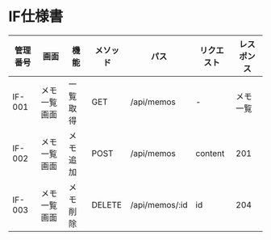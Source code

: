 # IF仕様書

| 管理番号 | 画面 | 機能 | メソッド | パス | リクエスト | レスポンス |
|----------|------|------|----------|------|------------|------------|
| IF-001 | メモ一覧画面 | 一覧取得 | GET | /api/memos | - | メモ一覧 |
| IF-002 | メモ一覧画面 | メモ追加 | POST | /api/memos | content | 201 |
| IF-003 | メモ一覧画面 | メモ削除 | DELETE | /api/memos/:id | id | 204 |
